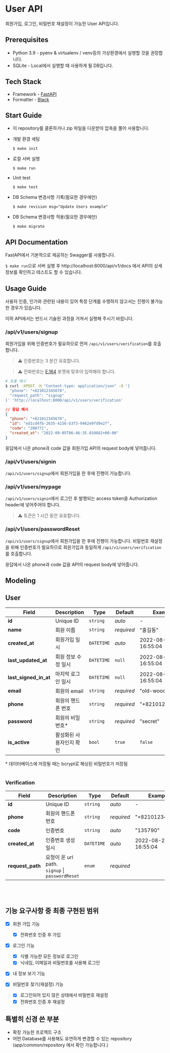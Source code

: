 # User API

회원가입, 로그인, 비밀번호 재설정이 가능한 User API입니다.

## Prerequisites

- Python 3.9 - pyenv & virtualenv / venv등의 가상환경에서 실행할 것을 권장합니다.
- SQLite - Local에서 실행할 때 사용하게 될 DB입니다.

## Tech Stack

- Framework - [FastAPI](https://fastapi.tiangolo.com/)
- Formatter - [Black](https://github.com/psf/black)

## Start Guide

- 이 repository를 클론하거나 zip 파일을 다운받아 압축을 풀어 사용합니다.

- 개발 환경 세팅

  ```
  $ make init
  ```

- 로컬 서버 실행

  ```
  $ make run
  ```

- Unit test

  ```
  $ make test
  ```

- DB Schema 변경사항 기록(필요한 경우에만)

  ```
  $ make revision msg="Update Users example"
  ```

- DB Schema 변경사항 적용(필요한 경우에만)
  ```
  $ make migrate
  ```

## API Documentation

FastAPI에서 기본적으로 제공하는 Swagger를 사용합니다.

`$ make run`으로 서버 실행 후 http://localhost:8000/api/v1/docs 에서 API의 상세 정보를 확인하고 테스트도 할 수 있습니다.

## Usage Guide

사용자 인증, 인가와 관련된 내용이 있어 특정 단계를 수행하지 않고서는 진행이 불가능한 경우가 있습니다.

이하 API에서는 반드시 기술된 과정을 거쳐서 실행해 주시기 바랍니다.

### /api/v1/users/signup

회원가입을 위해 인증번호가 필요하므로 먼저 `/api/v1/users/verification`를 호출합니다.

> ⚠️ 인증번호는 3 분간 유효합니다.

> ⚠️ 전화번호는 [E.164](https://en.wikipedia.org/wiki/E.164) 포맷에 맞추어 입력해야 합니다.

```bash
# 호출 예시
$ curl -XPOST -H "Content-type: application/json" -d '{
  "phone": "+821012345678",
  "request_path": "signup"
}' 'http://localhost:8000/api/v1/users/verification'
```

```json
// 응답 예시
{
  "phone": "+821012345678",
  "id": "ed1cd4fb-2635-4156-b3f3-9462e9fd9e2f",
  "code": "208771",
  "created_at": "2022-09-05T06:46:35.010682+00:00"
}
```

응답에서 나온 phone과 code 값을 회원가입 API의 request body에 넣어줍니다.

### /api/v1/users/signin

`/api/v1/users/signup`에서 회원가입을 한 후에 진행이 가능합니다.

### /api/v1/users/mypage

`/api/v1/users/signin`에서 로그인 후 발행되는 access token을 Authorization header에 넣어주어야 합니다.

> ⚠️ 토큰은 1 시간 동안 유효합니다.

### /api/v1/users/passwordReset

`/api/v1/users/signup`에서 회원가입을 한 후에 진행이 가능합니다.
비밀번호 재설정을 위해 인증번호가 필요하므로 회원가입과 동일하게 `/api/v1/users/verification`를 호출합니다.

응답에서 나온 phone과 code 값을 API의 request body에 넣어줍니다.

## Modeling

## User

| Field                 | Description              | Type       | Default    | Example             |
| --------------------- | ------------------------ | ---------- | ---------- | ------------------- |
| **id**                | Unique ID                | `string`   | _auto_     | -                   |
| **name**              | 회원 이름                | `string`   | _required_ | "홍길동"            |
| **created_at**        | 회원가입 일시            | `DATETIME` | _auto_     | 2022-08-29 16:55:04 |
| **last_updated_at**   | 회원 정보 수정 일시      | `DATETIME` | `null`     | 2022-08-29 16:55:04 |
| **last_signed_in_at** | 마지막 로그인 일시       | `DATETIME` | `null`     | 2022-08-29 16:55:04 |
| **email**             | 회원의 email             | `string`   | _required_ | "old-wood"          |
| **phone**             | 회원의 핸드폰 번호       | `string`   | _required_ | "+821012345678"     |
| **password**          | 회원의 비밀번호\*        | `string`   | _required_ | "secret"            |
| **is_active**         | 활성화된 사용자인지 확인 | `bool`     | `true`     | `false`             |

\* 데이터베이스에 저장될 때는 bcrypt로 해싱된 비밀번호가 저장됨
<br>
<br>

### Verification

| Field            | Description                                         | Type       | Default    | Example             |
| ---------------- | --------------------------------------------------- | ---------- | ---------- | ------------------- |
| **id**           | Unique ID                                           | `string`   | _auto_     | -                   |
| **phone**        | 회원의 핸드폰 번호                                  | `string`   | _required_ | "+821012345678"     |
| **code**         | 인증번호                                            | `string`   | _auto_     | "135790"            |
| **created_at**   | 인증번호 생성 일시                                  | `DATETIME` | _auto_     | 2022-08-29 16:55:04 |
| **request_path** | 요청이 온 url path. <br>`signup` \| `passwordReset` | `enum`     | _required_ |

<br>
<br>

## 기능 요구사항 중 최종 구현된 범위

- [x] 회원 가입 기능

  - [x] 전화번호 인증 후 가입

- [x] 로그인 기능

  - [x] 식별 가능한 모든 정보로 로그인
  - [x] 닉네임, 이메일과 비밀번호를 사용해 로그인

- [x] 내 정보 보기 기능

- [x] 비밀번호 찾기(재설정) 기능

  - [x] 로그인되어 있지 않은 상태에서 비밀번호 재설정
  - [x] 전화번호 인증 후 재설정

## 특별히 신경 쓴 부분

- 확장 가능한 프로젝트 구조
- 어떤 Database를 사용해도 유연하게 변경할 수 있는 repository (app/common/repository 에서 확인 가능합니다.)
